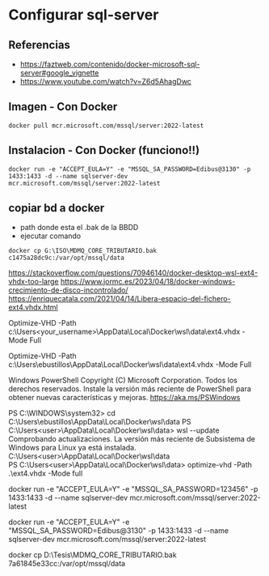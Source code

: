 # Configurar sql-server
## Referencias

* https://faztweb.com/contenido/docker-microsoft-sql-server#google_vignette
* https://www.youtube.com/watch?v=Z6d5AhagDwc

## Imagen - Con Docker
```
docker pull mcr.microsoft.com/mssql/server:2022-latest
```

## Instalacion - Con Docker (funciono!!)
```
docker run -e "ACCEPT_EULA=Y" -e "MSSQL_SA_PASSWORD=Edibus@3130" -p 1433:1433 -d --name sqlserver-dev  mcr.microsoft.com/mssql/server:2022-latest

```

## copiar bd a docker

* path donde esta el .bak  de la BBDD
* ejecutar comando

```
docker cp G:\ISO\MDMQ_CORE_TRIBUTARIO.bak c1475a28dc9c:/var/opt/mssql/data

```

https://stackoverflow.com/questions/70946140/docker-desktop-wsl-ext4-vhdx-too-large
https://www.jormc.es/2023/04/18/docker-windows-crecimiento-de-disco-incontrolado/
https://enriquecatala.com/2021/04/14/Libera-espacio-del-fichero-ext4.vhdx.html


Optimize-VHD -Path c:\Users\<your_username>\AppData\Local\Docker\wsl\data\ext4.vhdx -Mode Full  

Optimize-VHD -Path c:\Users\ebustillos\AppData\Local\Docker\wsl\data\ext4.vhdx -Mode Full  	

Windows PowerShell
Copyright (C) Microsoft Corporation. Todos los derechos reservados.
Instale la versión más reciente de PowerShell para obtener nuevas características y mejoras. https://aka.ms/PSWindows                                                                                                                           

PS C:\WINDOWS\system32> cd C:\Users\ebustillos\AppData\Local\Docker\wsl\data
PS C:\Users\<user>\AppData\Local\Docker\wsl\data> wsl --update
Comprobando actualizaciones.
La versión más reciente de Subsistema de Windows para Linux ya está instalada.
C:\Users\<user>\AppData\Local\Docker\wsl\data\
PS C:\Users\<user>\AppData\Local\Docker\wsl\data> optimize-vhd -Path .\ext4.vhdx -Mode full



docker run -e "ACCEPT_EULA=Y" -e "MSSQL_SA_PASSWORD=123456" -p 1433:1433 -d --name sqlserver-dev  mcr.microsoft.com/mssql/server:2022-latest

docker run -e "ACCEPT_EULA=Y" -e "MSSQL_SA_PASSWORD=Edibus@3130" -p 1433:1433 -d --name sqlserver-dev  mcr.microsoft.com/mssql/server:2022-latest

docker cp D:\Tesis\MDMQ_CORE_TRIBUTARIO.bak 7a61845e33cc:/var/opt/mssql/data